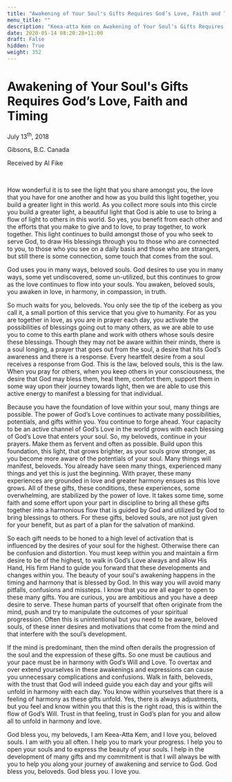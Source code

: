 ```yaml
---
title: "Awakening of Your Soul's Gifts Requires God’s Love, Faith and Timing"
menu_title: ""
description: "Keea-atta Kem on Awakening of Your Soul's Gifts Requires God’s Love, Faith and Timing"
date: 2020-05-14 08:20:28+11:00
draft: False
hidden: True
weight: 352
---
```

# Awakening of Your Soul's Gifts Requires God’s Love, Faith and Timing

July 13<sup>th</sup>, 2018

Gibsons, B.C. Canada

Received by Al Fike

 

How wonderful it is to see the light that you share amongst you, the love that you have for one another and how as you build this light together, you build a greater light in this world. As you collect more souls into this circle you build a greater light, a beautiful light that God is able to use to bring a flow of light to others in this world. So yes, you benefit from each other and the efforts that you make to give and to love, to pray together, to work together. This light continues to build amongst those of you who seek to serve God, to draw His blessings through you to those who are connected to you, to those who you see on a daily basis and those who are strangers, but still there is some connection, some touch that comes from the soul. 

God uses you in many ways, beloved souls. God desires to use you in many ways, some yet undiscovered, some un-utilized, but this continues to grow as the love continues to flow into your souls. You awaken, beloved souls, you awaken in love, in harmony, in compassion, in truth.

So much waits for you, beloveds. You only see the tip of the iceberg as you call it, a small portion of this service that you give to humanity.  For as you are together in love, as you are in prayer each day, you activate the possibilities of blessings going out to many others, as we are able to use you to come to this earth plane and work with others whose souls desire these blessings. Though they may not be aware within their minds, there is a soul longing, a prayer that goes out from the soul, a desire that hits God’s awareness and there is a response. Every heartfelt desire from a soul receives a response from God. This is the law, beloved souls, this is the law. When you pray for others, when you keep others in your consciousness, the desire that God may bless them, heal them, comfort them, support them in some way upon their journey towards light, then we are able to use this active energy to manifest a blessing for that individual. 

Because you have the foundation of love within your soul, many things are possible. The power of God’s Love continues to activate many possibilities, potentials, and gifts within you. You continue to forge ahead. Your capacity to be an active channel of God’s Love in the world grows with each blessing of God’s Love that enters your soul.  So, my beloveds, continue in your prayers. Make them as fervent and often as possible. Build upon this foundation, this light, that grows brighter, as your souls grow stronger, as you become more aware of the potentials of your soul. Many things will manifest, beloveds. You already have seen many things, experienced many things and yet this is just the beginning. With prayer, these many experiences are grounded in love and greater harmony ensues as this love grows. All of these gifts, these conditions, these experiences, some overwhelming, are stabilized by the power of love. It takes some time, some faith and some effort upon your part in discipline to bring all these gifts together into a harmonious flow that is guided by God and utilized by God to bring blessings to others. For these gifts, beloved souls, are not just given for your benefit, but as part of a plan for the salvation of mankind. 

So each gift needs to be honed to a high level of activation that is influenced by the desires of your soul for the highest. Otherwise there can be confusion and distortion. You must keep within you and maintain a firm desire to be of the highest, to walk in God’s Love always and allow His Hand, His firm Hand to guide you forward that these developments and changes within you. The beauty of your soul's awakening happens in the timing and harmony that is blessed by God. In this way you will avoid many pitfalls, confusions and missteps. I know that you are all eager to open to these many gifts. You are curious, you are ambitious and you have a deep desire to serve. These human parts of yourself that often originate from the mind, push and try to manipulate the outcomes of your spiritual progression. Often this is unintentional but you need to be aware, beloved souls, of these inner desires and motivations that come from the mind and that interfere with the soul’s development. 

If the mind is predominant, then the mind often derails the progression of the soul and the expression of these gifts. So one must be cautious and your pace must be  in harmony with God’s Will and Love. To overtax and over extend yourselves in these awakenings and expressions can cause you unnecessary complications and confusions. Walk in faith, beloveds, with the trust that God will indeed guide you each day and your gifts will unfold in harmony with each day. You know within yourselves that there is a feeling of harmony as these gifts unfold.  Yes, there is always adjustments, but you feel and know within you that this is the right road, this is within the flow of God’s Will. Trust in that feeling, trust in God’s plan for you and allow all to unfold in harmony and love. 

God bless you, my beloveds, I am Keea-Atta Kem, and I love you, beloved souls. I am with you all often. I help you to mark your progress. I help you to open your souls and to express the beauty of your souls.  I help in the development of many gifts and my commitment is that I will always be with you to help you along your journey of awakening and service to God. God bless you, beloveds. God bless you. I love you. 
